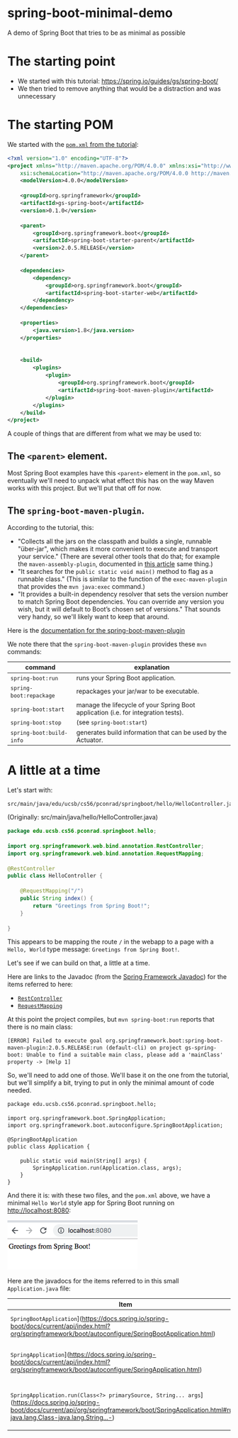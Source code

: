 # spring-boot-minimal-demo
A demo of Spring Boot that tries to be as minimal as possible


# The starting point

* We started with this tutorial: <https://spring.io/guides/gs/spring-boot/>
* We then tried to remove anything that would be a distraction and was unnecessary


# The starting POM

We started with the [`pom.xml` from the tutorial](https://spring.io/guides/gs/spring-boot/#use-maven):

```xml
<?xml version="1.0" encoding="UTF-8"?>
<project xmlns="http://maven.apache.org/POM/4.0.0" xmlns:xsi="http://www.w3.org/2001/XMLSchema-instance"
    xsi:schemaLocation="http://maven.apache.org/POM/4.0.0 http://maven.apache.org/xsd/maven-4.0.0.xsd">
    <modelVersion>4.0.0</modelVersion>

    <groupId>org.springframework</groupId>
    <artifactId>gs-spring-boot</artifactId>
    <version>0.1.0</version>

    <parent>
        <groupId>org.springframework.boot</groupId>
        <artifactId>spring-boot-starter-parent</artifactId>
        <version>2.0.5.RELEASE</version>
    </parent>

    <dependencies>
        <dependency>
            <groupId>org.springframework.boot</groupId>
            <artifactId>spring-boot-starter-web</artifactId>
        </dependency>
    </dependencies>

    <properties>
        <java.version>1.8</java.version>
    </properties>


    <build>
        <plugins>
            <plugin>
                <groupId>org.springframework.boot</groupId>
                <artifactId>spring-boot-maven-plugin</artifactId>
            </plugin>
        </plugins>
    </build>
</project>
```

A couple of things that are different from what we may be used to:

## The `<parent>` element.  

Most Spring Boot examples have this  `<parent>` element in the `pom.xml`, so eventually we'll need to unpack what effect this has on the way Maven works with this project.  But we'll put that off for now.

## The `spring-boot-maven-plugin`.   

According to the tutorial, this:
* "Collects all the jars on the classpath and builds a single, runnable "über-jar", which makes it more convenient to execute and transport your service."  (There are several other tools that do that; for example the `maven-assembly-plugin`, documented in [this article](https://www.baeldung.com/executable-jar-with-maven) same thing.)
* "It searches for the `public static void main()` method to flag as a runnable class."  (This is similar to the function of the `exec-maven-plugin` that provides the `mvn java:exec` command.)
* "It provides a built-in dependency resolver that sets the version number to match Spring Boot dependencies. You can override any version you wish, but it will default to Boot’s chosen set of versions."   That sounds very handy, so we'll likely want to keep that around.  

Here is the [documentation for the spring-boot-maven-plugin](https://docs.spring.io/spring-boot/docs/2.1.0.RELEASE/maven-plugin/)

We note there that the `spring-boot-maven-plugin` provides these `mvn` commands:

| command                | explanation |
|------------------------|-------------|
|`spring-boot:run`       | runs your Spring Boot application.|
|`spring-boot:repackage` | repackages your jar/war to be executable.|
|`spring-boot:start`     | manage the lifecycle of your Spring Boot application (i.e. for integration tests).|
|`spring-boot:stop`      | (see `spring-boot:start`) |
|`spring-boot:build-info`| generates build information that can be used by the Actuator.|


# A little at a time

Let's start with:

```
src/main/java/edu/ucsb/cs56/pconrad/springboot/hello/HelloController.java
```

(Originally: src/main/java/hello/HelloController.java)

```java
package edu.ucsb.cs56.pconrad.springboot.hello;

import org.springframework.web.bind.annotation.RestController;
import org.springframework.web.bind.annotation.RequestMapping;

@RestController
public class HelloController {

    @RequestMapping("/")
    public String index() {
        return "Greetings from Spring Boot!";
    }

}
```

This appears to be mapping the route `/` in the webapp to a page with a `Hello, World` type message: `Greetings from Spring Boot!`.

Let's see if we can build on that, a little at a time.

Here are links to the Javadoc (from the [Spring Framework Javadoc](https://docs.spring.io/spring-framework/docs/current/javadoc-api/index.html?overview-summary.html)) for the items referred to here:
* [`RestController`](https://docs.spring.io/spring-framework/docs/current/javadoc-api/org/springf)
* [`RequestMapping`](https://docs.spring.io/spring-framework/docs/current/javadoc-api/org/springframework/web/bind/annotation/RequestMapping.html)

At this point the project compiles, but `mvn spring-boot:run` reports that there is no main class:

```
[ERROR] Failed to execute goal org.springframework.boot:spring-boot-maven-plugin:2.0.5.RELEASE:run (default-cli) on project gs-spring-boot: Unable to find a suitable main class, please add a 'mainClass' property -> [Help 1]
```

So, we'll need to add one of those.  We'll base it on the one from the tutorial, but we'll simplify a bit, trying to put in only the minimal amount of code needed.


```
package edu.ucsb.cs56.pconrad.springboot.hello;

import org.springframework.boot.SpringApplication;
import org.springframework.boot.autoconfigure.SpringBootApplication;

@SpringBootApplication
public class Application {

    public static void main(String[] args) {
        SpringApplication.run(Application.class, args);
    }
}
```

And there it is: with these two files, and the `pom.xml` above, we have a minimal `Hello World` style app for Spring Boot running
on <http://localhost:8080>:

![Screenshot of browser running on http://localhost:8080](/images/localhost_8080.png)


Here are the javadocs for the items referred to in this small `Application.java` file:

| Item | Description |
|------|-------------|
|`SpringBootApplication`](https://docs.spring.io/spring-boot/docs/current/api/index.html?org/springframework/boot/autoconfigure/SpringBootApplication.html)| Annotation (`@SpringBootApplication`) that you put on the class containing your `main`.|
|`SpringApplication`](https://docs.spring.io/spring-boot/docs/current/api/index.html?org/springframework/boot/autoconfigure/SpringApplication.html)| A class with a static method called `run` that can be used to start up the Spring Boot application.|
|`SpringApplication.run(Class<?> primarySource, String... args`](https://docs.spring.io/spring-boot/docs/current/api/org/springframework/boot/SpringApplication.html#run-java.lang.Class-java.lang.String...-)| The method used to start up the application.  We pass in the class where the main is defined, and the arguments that were passed in to that main.|

